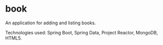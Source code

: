 # book
An application for adding and listing books.

Technologies used: Spring Boot, Spring Data, Project Reactor, MongoDB, HTML5.

